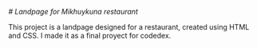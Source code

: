 <em> # Landpage for Mikhuykuna restaurant</em>

This project is a landpage designed for a restaurant, created using HTML and CSS. I made it as a final proyect for codedex.
